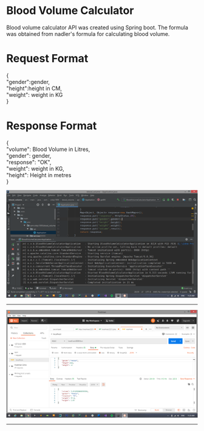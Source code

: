 # Blood Volume Calculator
Blood volume calculator API was created using Spring boot. 
The formula was obtained from nadler's formula for calculating blood volume.

# Request Format

{ <br/>
  "gender":gender, <br/>
  "height":height in CM, <br/>
  "weight": weight in KG <br/>
}
<br/>
# Response Format

{ <br/>
  "volume": Blood Volume in Litres, <br/>
    "gender": gender, <br/>
    "response": "OK", <br/>
    "weight": weight in KG, <br/>
    "height": Height in metres <br/>
} <br/>

<img src="Images/Execution.png" />
<hr/>
<img src="Images/Result.png" />
<hr/>


